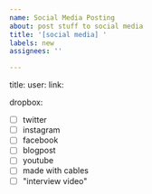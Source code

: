 ```yaml
---
name: Social Media Posting
about: post stuff to social media
title: '[social media] '
labels: new
assignees: ''

---
```


title:
user:
link:

dropbox: 

- [ ] twitter
- [ ] instagram
- [ ] facebook
- [ ] blogpost
- [ ] youtube
- [ ] made with cables
- [ ] "interview video"
